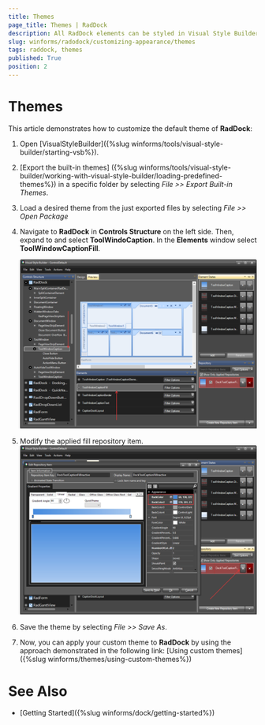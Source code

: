 ```yaml
---
title: Themes
page_title: Themes | RadDock
description: All RadDock elements can be styled in Visual Style Builder. This article shows how you can change the tooWindows caption.
slug: winforms/radodock/customizing-appearance/themes
tags: raddock, themes
published: True
position: 2 
---
```


# Themes

This article demonstrates how to customize the default theme of **RadDock**:

1. Open [VisualStyleBuilder]({%slug winforms/tools/visual-style-builder/starting-vsb%}).

1. [Export the built-in themes] ({%slug winforms/tools/visual-style-builder/working-with-visual-style-builder/loading-predefined-themes%}) in a specific folder by selecting *File >> Export Built-in Themes*.

1. Load a desired theme from the just exported files by selecting *File >> Open Package*

1. Navigate to __RadDock__ in **Controls Structure** on the left side. Then, expand to and select __ToolWindoCaption__. In the **Elements** window select __ToolWindowCaptionFill__.

    ![raddock-customizing-appearance-themes 001](images/raddock-customizing-appearance-themes001.png)

1. Modify the applied fill repository item.
    ![raddock-customizing-appearance-themes 002](images/raddock-customizing-appearance-themes002.png)

1. Save the theme by selecting *File >> Save As*.

1. Now, you can apply your custom theme to __RadDock__ by using the approach demonstrated in the following link: [Using custom themes]({%slug winforms/themes/using-custom-themes%})

# See Also

* [Getting Started]({%slug winforms/dock/getting-started%})
 
